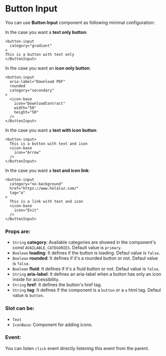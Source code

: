 # Button Input

You can use **Button Input** component as following minimal configuration:

In the case you want a **text only button**:
```livescript
<button-input
  category="gradient"
>
This is a button with text only
</ButtonInput>
```

In the case you want an **icon only button**:
```livescript
<button-input
  aria-label="Download PDF"
  rounded
  category="secondary"
>
  <icon-base
    icon="DownloadContract"
    width="50"
    height="50"
  />
</ButtonInput>
```

In the case you want a **text with icon button**:
```livescript
<button-input>
  This is a button with text and icon
  <icon-base
    icon="Arrow"
  />
</ButtonInput>
```

In the case you want a **text and icon link**:
```livescript
<button-input
  category="no-background"
  href="https://www.holaluz.com/"
  tag="a"
>
  This is a link with text and icon
  <icon-base
    icon="Exit"
  />
</ButtonInput>
```

### Props are:

- <code>String</code> **category**: Available categories are showed in the component's const `AVAILABLE_CATEGORIES`. Default value is `primary`.
- <code>Boolean</code> **loading**: It defines if the button is loading. Defaul value is `false`.
- <code>Boolean</code> **rounded**: It defines if it's a rounded button or not. Defaul value is `false`.
- <code>Boolean</code> **fluid**: It defines if it's a fluid button or not. Defaul value is `false`.
- <code>String</code> **aria-label**: It defines an aria-label when a button has only an icon inside for accessibility.
- <code>String</code> **href**: It defines the button's href tag.
- <code>String</code> **tag**: It defines if the component is a `button` or a `a` html tag. Defaul value is `button`.

### Slot can be:
- <code>Text</code>
- <code>IconBase</code>: Component for adding icons.

### Event:

You can listen `click` event directly listening this event from the parent.
